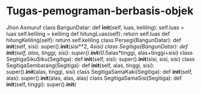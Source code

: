 # Tugas-pemograman-berbasis-objek
Jhon Asmuruf
class BangunDatar:     def __init__(self, luas, keliling):         self.luas = luas         self.keliling = keliling      def hitungLuas(self):         return self.luas      def hitungKeliling(self):         return self.keliling  class Persegi(BangunDatar):     def __init__(self, sisi):         super().__init__(sisi**2, 4*sisi)  class Segitiga(BangunDatar): def __init__(self, alas, tinggi, sisi): super().__init__(0.5*alas*tinggi, alas+tinggi+sisi)  class SegitigaSikuSiku(Segitiga): def __init__(self, sisi): super().__init__(sisi, sisi, sisi)  class SegitigaSembarang(Segitiga): def __init__(self, alas, tinggi, sisi): super().__init__(alas, tinggi, sisi)  class SegitigaSamaKaki(Segitiga): def __init__(self, alas): super().__init__(alas, alas, alas)  class SegitigaSamaSisi(Segitiga): def __init__(self, tinggi): super().__init__(
